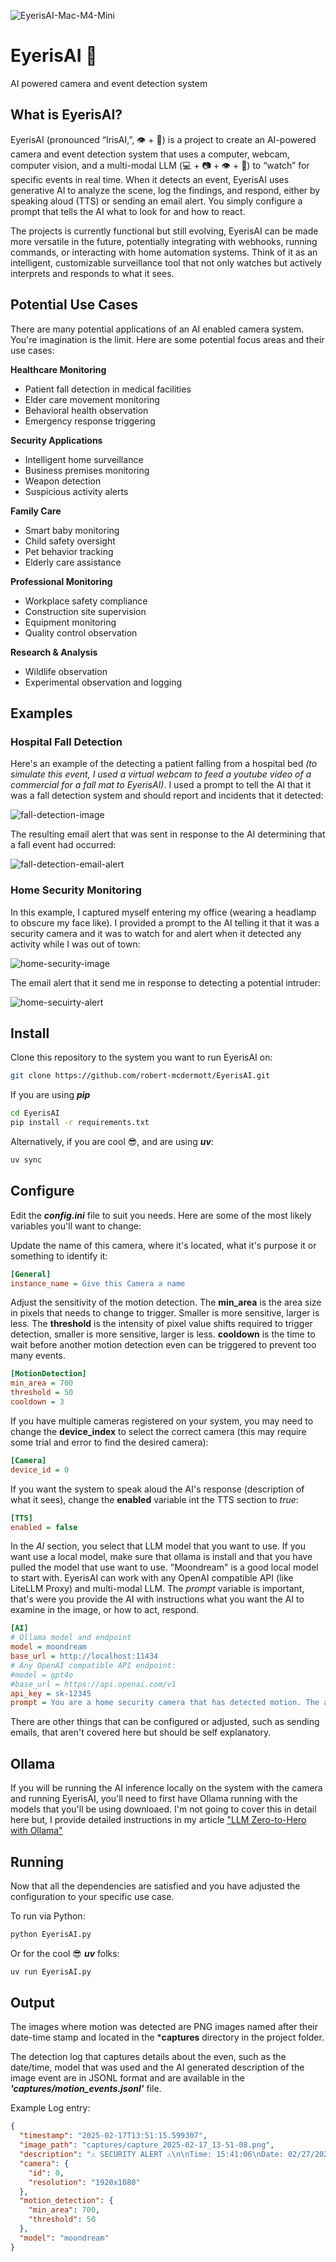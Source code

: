 ![EyerisAI-Mac-M4-Mini](images/EyerisAI-Mac-M4-Mini-small.png)

# EyerisAI 🧿
AI powered camera and event detection system

## What is EyerisAI?

EyerisAI (pronounced “IrisAI,”, 👁️ + 🤖) is a project to create an AI-powered camera and event detection system that uses a computer, webcam, computer vision, and a multi-modal LLM (💻 + 📷 + 👁️ + 🤖) to “watch” for specific events in real time. When it detects an event, EyerisAI uses generative AI to analyze the scene, log the findings, and respond, either by speaking aloud (TTS) or sending an email alert. You simply configure a prompt that tells the AI what to look for and how to react.

The projects is currently functional but still evolving, EyerisAI can be made more versatile in the future, potentially integrating with webhooks, running commands, or interacting with home automation systems. Think of it as an intelligent, customizable surveillance tool that not only watches but actively interprets and responds to what it sees.

## Potential Use Cases

There are many potential applications of an AI enabled camera system. You're imagination is the limit. Here are some potential focus areas and their use cases:

**Healthcare Monitoring**
 - Patient fall detection in medical facilities
 - Elder care movement monitoring
 - Behavioral health observation
 - Emergency response triggering

**Security Applications**
- Intelligent home surveillance
- Business premises monitoring
- Weapon detection
- Suspicious activity alerts

**Family Care**
- Smart baby monitoring
- Child safety oversight
- Pet behavior tracking
- Elderly care assistance

**Professional Monitoring**
- Workplace safety compliance
- Construction site supervision
- Equipment monitoring
- Quality control observation

**Research & Analysis**
- Wildlife observation
- Experimental observation and logging


## Examples

### Hospital Fall Detection

Here's an example of the detecting a patient falling from a hospital bed *(to simulate this event, I used a virtual webcam to feed a youtube video of a commercial for a fall mat to EyerisAI)*. I used a prompt to tell the AI that it was a fall detection system and should report and incidents that it detected:

![fall-detection-image](images/fall-detection_large.gif)

The resulting email alert that was sent in response to the AI determining that a fall event had occurred:

![fall-detection-email-alert](images/fall-dectection-alert.png)

### Home Security Monitoring

In this example, I captured myself entering my office (wearing a headlamp to obscure my face like). I provided a prompt to the AI telling it that it was a security camera and it was to watch for and alert when it detected any activity while I was out of town: 

![home-security-image](images/home-security_large.gif)

The email alert that it send me in response to detecting a potential intruder:

![home-secuirty-alert](images/home-secuirty-alert.png)

## Install

Clone this repository to the system you want to run EyerisAI on:

```bash
git clone https://github.com/robert-mcdermott/EyerisAI.git
```

If you are using ***pip*** 

```bash
cd EyerisAI
pip install -r requirements.txt
```

Alternatively, if you are cool 😎, and are using ***uv***:

```bash
uv sync
```

## Configure

Edit the ***config.ini*** file to suit you needs. Here are some of the most likely variables you'll want to change:

Update the name of this camera, where it's located, what it's purpose it or something to identify it:

```ini
[General]
instance_name = Give this Camera a name 
```

Adjust the sensitivity of the motion detection. The **min_area** is the area size in pixels that needs to change to trigger. Smaller is more sensitive, larger is less. The **threshold** is the intensity of pixel value shifts required to trigger detection, smaller is more sensitive, larger is less. **cooldown** is the time to wait before another motion detection even can be triggered to prevent too many events.

```ini 
[MotionDetection]
min_area = 700
threshold = 50
cooldown = 3
```
If you have multiple cameras registered on your system, you may need to change the **device_index** to select the correct camera (this may require some trial and error to find the desired camera):

```ini
[Camera]
device_id = 0
```

If you want the system to speak aloud the AI's response (description of what it sees), change the **enabled** variable int the TTS section to *true*:

```ini
[TTS]
enabled = false
```

In the *AI* section, you select that LLM model that you want to use. If you want use a local model, make sure that ollama is install and that you have pulled the model that use want to use. "Moondream" is a good local model to start with. EyerisAI can work with any OpenAI compatible API (like LiteLLM Proxy) and multi-modal LLM. The *prompt* variable is important, that's were you provide the AI with instructions what you want the AI to examine in the image, or how to act, respond. 

```ini
[AI]
# Ollama model and endpoint
model = moondream
base_url = http://localhost:11434
# Any OpenAI compatible API endpoint:
#model = gpt4o
#base_url = https://api.openai.com/v1
api_key = sk-12345
prompt = You are a home security camera that has detected motion. The areas where motion was detected are indicated with magenta contours. Examine the image and report what activity you see, especially any humans visible.
```

There are other things that can be configured or adjusted, such as sending emails, that aren't covered here but should be self explanatory.

## Ollama

If you will be running the AI inference locally on the system with the camera and running EyerisAI, you'll need to first have Ollama running with the models that you'll be using downloaed. I'm not going to cover this in detail here but, I provide detailed instructions in my article ["LLM Zero-to-Hero with Ollama"](https://blog.cubed.run/llm-zero-to-hero-with-ollama-913e50d6b7f0) 

## Running 

Now that all the dependencies are satisfied and you have adjusted the configuration to your specific use case.

To run via Python:

```bash
python EyerisAI.py
```

Or for the cool 😎 ***uv*** folks:

```bash
uv run EyerisAI.py
```

## Output

The images where motion was detected are PNG images named after their date-time stamp and located in the ***captures** directory in the project folder.

The detection log that captures details about the even, such as the date/time, model that was used and the AI generated description of the image event are in JSONL format and are available in the ***'captures/motion_events.jsonl'*** file.

Example Log entry:

```json
{
  "timestamp": "2025-02-17T13:51:15.599307",
  "image_path": "captures/capture_2025-02-17_13-51-08.png",
  "description": "⚠️ SECURITY ALERT ⚠️\n\nTime: 15:41:06\nDate: 02/27/2023\nLocation: Living Room\nCamera: CAM_01\n\nPOTENTIAL INTRUDER DETECTED\n- Subject wearing dark clothing\n- Using headlamp with bright LED light\n- Light appears to be deliberately obscuring facial features\n- Subject's movement detected in living room area\n\n",
  "camera": {
    "id": 0,
    "resolution": "1920x1080"
  },
  "motion_detection": {
    "min_area": 700,
    "threshold": 50
  },
  "model": "moondream"
}
```

